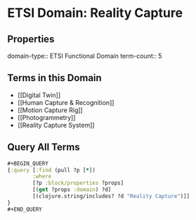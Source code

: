 # ETSI Domain: Reality Capture

## Properties
domain-type:: ETSI Functional Domain
term-count:: 5

## Terms in this Domain

- [[Digital Twin]]
- [[Human Capture & Recognition]]
- [[Motion Capture Rig]]
- [[Photogrammetry]]
- [[Reality Capture System]]

## Query All Terms
```clojure
#+BEGIN_QUERY
{:query [:find (pull ?p [*])
        :where
        [?p :block/properties ?props]
        [(get ?props :domain) ?d]
        [(clojure.string/includes? ?d "Reality Capture")]]
}
#+END_QUERY
```